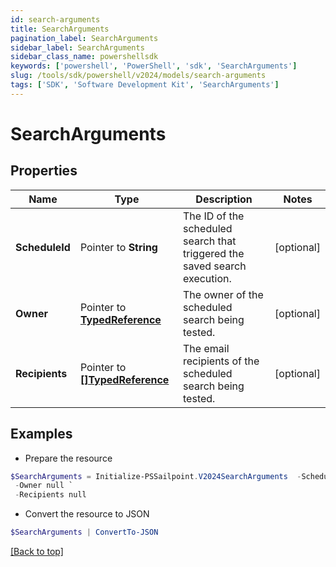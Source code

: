 ```yaml
---
id: search-arguments
title: SearchArguments
pagination_label: SearchArguments
sidebar_label: SearchArguments
sidebar_class_name: powershellsdk
keywords: ['powershell', 'PowerShell', 'sdk', 'SearchArguments'] 
slug: /tools/sdk/powershell/v2024/models/search-arguments
tags: ['SDK', 'Software Development Kit', 'SearchArguments']
---
```



# SearchArguments

## Properties

Name | Type | Description | Notes
------------ | ------------- | ------------- | -------------
**ScheduleId** |  Pointer to **String** | The ID of the scheduled search that triggered the saved search execution.  | [optional] 
**Owner** |  Pointer to [**TypedReference**](typed-reference) | The owner of the scheduled search being tested.  | [optional] 
**Recipients** |  Pointer to [**[]TypedReference**](typed-reference) | The email recipients of the scheduled search being tested.  | [optional] 

## Examples

- Prepare the resource
```powershell
$SearchArguments = Initialize-PSSailpoint.V2024SearchArguments  -ScheduleId 7a724640-0c17-4ce9-a8c3-4a89738459c8 `
 -Owner null `
 -Recipients null
```

- Convert the resource to JSON
```powershell
$SearchArguments | ConvertTo-JSON
```


[[Back to top]](#) 

